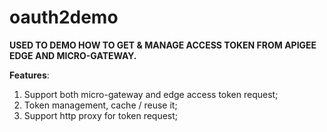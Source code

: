 # oauth2demo

**USED TO DEMO HOW TO GET & MANAGE ACCESS TOKEN FROM APIGEE EDGE AND MICRO-GATEWAY.**

**Features**:

1. Support both micro-gateway and edge access token request;
2. Token management, cache / reuse it;
3. Support http proxy for token request; 